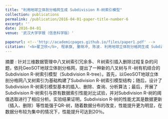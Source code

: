 ```yaml
---
title: "利用地球立体剖分格网生成 Subdivision R-树索引模型"
collection: publications
permalink: /publication/2016-04-01-paper-title-number-6
excerpt: ''
date: 2016-04-01
venue: '武汉大学学报（信息科学版）'

paperurl: <!--'http://academicpages.github.io/files/paper1.pdf' -->
citation: '<b>翟卫欣</b>, 程承旗, 童晓冲, 陈波. 利用地球立体剖分格网生成 Subdivision R-树索引模型 [J]. <i>武汉大学学报（信息科学版）</i>, 2016, 41(4): 443-449.'
---
```



<!--This paper is about the number 1. The number 2 is left for future work.-->
摘要 : 针对三维数据管理中八叉树索引冗余多、Ｒ树索引插入删除过程复杂的问题，依托GeoSOT地球立体剖分格网，提出了一种新的八叉树与Ｒ-树有机结合的Subdivision R-树索引模型（Subdivision R-tree）。首先，以GeoSOT地球立体剖分格网八叉树索引为基础构建了Subdivision R-树索引模型结构；随后，设计了Subdivision R-树索引模型基本的插入、删除、查询、分析算法；最后，开展了Subdivision R-树索引与原有数据索引性能对比试验，并对Subdivision R-树的阈值选取进行了相应分析。实验结果证明，Subdivision R-树的性能尤其是数据更新（插入、删除）等性能强于QR-树，随着数据分布的改变，性能提升更为明显，在数据分布较为集中的情况下，性能提升可达到20％。
<!--[Download paper here](http://academicpages.github.io/files/paper1.pdf)-->

<!--Recommended citation: Zhai W, Cheng C. Vagueness in spatial data: A grid-coding approach[C]. proceedings of the 2014 IEEE Geoscience and Remote Sensing Symposium, 2014. IEEE.-->
